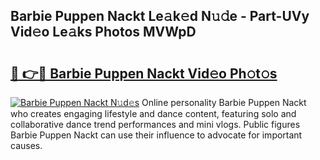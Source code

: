 ## Barbie Puppen Nackt Le𝚊k𝚎d N𝚞𝚍e - Part-UVy Vid𝚎o Le𝚊ks Photos MVWpD

# <h2><a href="http://fb0jgd4.evod.top/?m=Barbie+Puppen+Nackt">🔗 👉🔴 Barbie Puppen Nackt Vid𝚎o Ph𝚘t𝚘s</a></h2>

[![Barbie Puppen Nackt N𝚞d𝚎s](https://i.imgur.com/8V9OHl7.gif)](http://fb0jgd4.evod.top/?m=Barbie+Puppen+Nackt)
Online personality Barbie Puppen Nackt who creates engaging lifestyle and dance content, featuring solo and collaborative dance trend performances and mini vlogs. Public figures Barbie Puppen Nackt can use their influence to advocate for important causes. 
